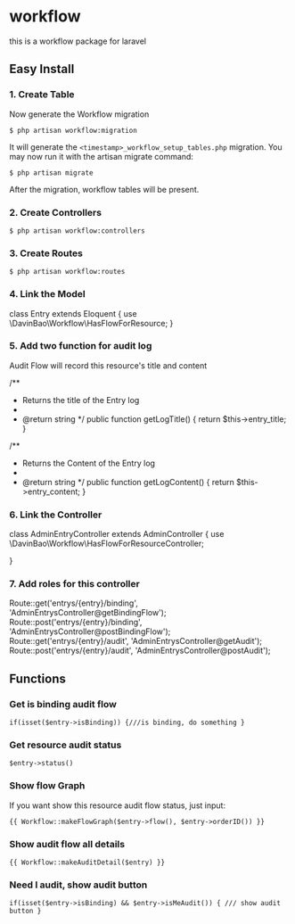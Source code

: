 workflow
========

this is a workflow package for laravel

## Easy Install

### 1. Create Table

Now generate the Workflow migration

    $ php artisan workflow:migration

It will generate the `<timestamp>_workflow_setup_tables.php` migration. You may now run it with the artisan migrate command:

    $ php artisan migrate

After the migration, workflow tables will be present.

### 2. Create Controllers

    $ php artisan workflow:controllers

### 3. Create Routes

    $ php artisan workflow:routes

### 4. Link the Model

class Entry extends Eloquent {
  use \DavinBao\Workflow\HasFlowForResource;
  }

### 5. Add two function for audit log
Audit Flow will record this resource's title and content

  /**
   * Returns the title of the Entry log
   *
   * @return string
   */
  public function getLogTitle()
  {
    return $this->entry_title;
  }

  /**
   * Returns the Content of the Entry log
   *
   * @return string
   */
  public function getLogContent()
  {
    return $this->entry_content;
  }

### 6. Link the Controller

class AdminEntryController extends AdminController {
  use \DavinBao\Workflow\HasFlowForResourceController;

  }
### 7. Add roles for this controller

  Route::get('entrys/{entry}/binding', 'AdminEntrysController@getBindingFlow');
  Route::post('entrys/{entry}/binding', 'AdminEntrysController@postBindingFlow');
  Route::get('entrys/{entry}/audit', 'AdminEntrysController@getAudit');
  Route::post('entrys/{entry}/audit', 'AdminEntrysController@postAudit');

## Functions

### Get is binding audit flow

    if(isset($entry->isBinding)) {///is binding, do something }


### Get resource audit status

    $entry->status()


### Show flow Graph

If you want show this resource audit flow status, just input:

    {{ Workflow::makeFlowGraph($entry->flow(), $entry->orderID()) }}

### Show audit flow all details

    {{ Workflow::makeAuditDetail($entry) }}

### Need I audit, show audit button

    if(isset($entry->isBinding) && $entry->isMeAudit()) { /// show audit button }